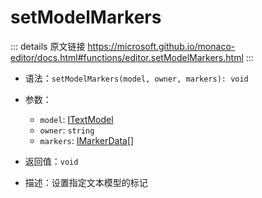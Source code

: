# setModelMarkers

<backTop />
        
::: details 原文链接
https://microsoft.github.io/monaco-editor/docs.html#functions/editor.setModelMarkers.html
:::

- 语法：`setModelMarkers(model, owner, markers): void`

- 参数：
  - `model`: [ITextModel](/api/editor/ITextModel.md)
  - `owner`: `string`
  - `markers`: [IMarkerData](/api/editor/IMarkerData.md)[]
  
- 返回值：`void`

- 描述：设置指定文本模型的标记